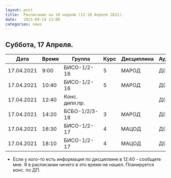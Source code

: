 ```yaml
---
layout: post
title:  Расписание на 10 неделю (12-18 Апреля 2021).
date:   2021-04-14 13:00
categories: news
---
```


## Суббота, 17 Апреля.

| Дата          | Время   | Группа        | Курс | Дисциплина  | Аудитория |
| ------------- | ------- | ------------- | ---- | ----------- | --------- |
|17.04.2021     | 9:00    |БИСО-1/2-16    |5     |МАРОД        |Д(334)     |
|17.04.2021     |10:40    |БИСО-1/2-16    |5     |МАРОД        |Д(334)     |
|17.04.2021     |12:40    |Конс. дипл.пр. |      |             |Д(334)     |
|17.04.2021     |14:20    |БСБО-1/2/3-18  |3     |МАРОД        |Д(334)     |
|17.04.2021     |16:30    |БИСО-1/2-17    |4     |МАЦОД        |Д(334)     |
|17.04.2021     |18:10    |БИСО-1/2-17    |4     |МАЦОД        |Д(334)     |

* Если у кого-то есть информация по дисциплине в 12:40 - сообщите мне. Я в расписании ничего в это время не нашел. Планируется конс. по ДП.
